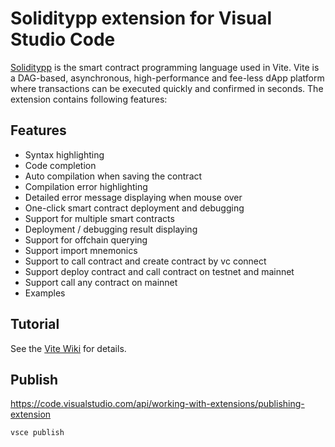 # Soliditypp extension for Visual Studio Code

[Soliditypp](https://marketplace.visualstudio.com/items?itemName=ViteLabs.soliditypp) is the smart contract programming language used in Vite. Vite is a DAG-based, asynchronous, high-performance and fee-less dApp platform where transactions can be executed quickly and confirmed in seconds. The extension contains following features:

## Features
* Syntax highlighting
* Code completion
* Auto compilation when saving the contract
* Compilation error highlighting
* Detailed error message displaying when mouse over 
* One-click smart contract deployment and debugging
* Support for multiple smart contracts
* Deployment / debugging result displaying
* Support for offchain querying
* Support import mnemonics
* Support to call contract and create contract by vc connect
* Support deploy contract and call contract on testnet and mainnet
* Support call any contract on mainnet
* Examples

## Tutorial
See the [Vite Wiki](https://vite.wiki/tutorial/contract/debug.html) for details.


## Publish

https://code.visualstudio.com/api/working-with-extensions/publishing-extension

```
vsce publish
```